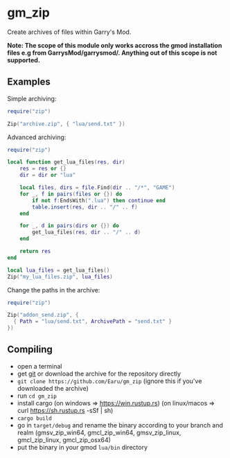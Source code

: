 # gm_zip
Create archives of files within Garry's Mod.

**Note: The scope of this module only works accross the gmod installation files e.g from GarrysMod/garrysmod/. Anything out of this scope is not supported.**

## Examples
Simple archiving:
```lua
require("zip")

Zip("archive.zip", { "lua/send.txt" })
```

Advanced archiving:
```lua
require("zip")

local function get_lua_files(res, dir)
    res = res or {}
    dir = dir or "lua"

    local files, dirs = file.Find(dir .. "/*", "GAME")
    for _, f in pairs(files or {}) do
        if not f:EndsWith(".lua") then continue end
        table.insert(res, dir .. "/" .. f)
    end

    for _, d in pairs(dirs or {}) do
        get_lua_files(res, dir .. "/" .. d)
    end

    return res
end

local lua_files = get_lua_files()
Zip("my_lua_files.zip", lua_files)
```
Change the paths in the archive:
```lua
require("zip")

Zip("addon_send.zip", {
  { Path = "lua/send.txt", ArchivePath = "send.txt" }
})
```

## Compiling
- open a terminal
- get [git](https://git-scm.com/downloads) or download the archive for the repository directly
- `git clone https://github.com/Earu/gm_zip` (ignore this if you've downloaded the archive)
- run `cd gm_zip`
- install cargo (on windows => https://win.rustup.rs) (on linux/macos => curl https://sh.rustup.rs -sSf | sh)
- `cargo build`
- go in `target/debug` and rename the binary according to your branch and realm (gmsv_zip_win64, gmcl_zip_win64, gmsv_zip_linux, gmcl_zip_linux, gmcl_zip_osx64)
- put the binary in your gmod `lua/bin` directory
